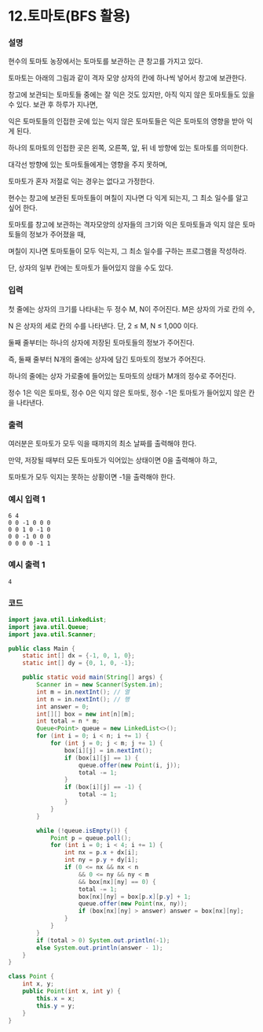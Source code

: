 # 12.토마토(BFS 활용)

### 설명
현수의 토마토 농장에서는 토마토를 보관하는 큰 창고를 가지고 있다.

토마토는 아래의 그림과 같이 격자 모양 상자의 칸에 하나씩 넣어서 창고에 보관한다.

창고에 보관되는 토마토들 중에는 잘 익은 것도 있지만, 아직 익지 않은 토마토들도 있을 수 있다. 보관 후 하루가 지나면,

익은 토마토들의 인접한 곳에 있는 익지 않은 토마토들은 익은 토마토의 영향을 받아 익게 된다.

하나의 토마토의 인접한 곳은 왼쪽, 오른쪽, 앞, 뒤 네 방향에 있는 토마토를 의미한다. 

대각선 방향에 있는 토마토들에게는 영향을 주지 못하며,

토마토가 혼자 저절로 익는 경우는 없다고 가정한다. 

현수는 창고에 보관된 토마토들이 며칠이 지나면 다 익게 되는지, 그 최소 일수를 알고 싶어 한다.

토마토를 창고에 보관하는 격자모양의 상자들의 크기와 익은 토마토들과 익지 않은 토마토들의 정보가 주어졌을 때,

며칠이 지나면 토마토들이 모두 익는지, 그 최소 일수를 구하는 프로그램을 작성하라. 

단, 상자의 일부 칸에는 토마토가 들어있지 않을 수도 있다.

### 입력
첫 줄에는 상자의 크기를 나타내는 두 정수 M, N이 주어진다. M은 상자의 가로 칸의 수,

N 은 상자의 세로 칸의 수를 나타낸다. 단, 2 ≤ M, N ≤ 1,000 이다.

둘째 줄부터는 하나의 상자에 저장된 토마토들의 정보가 주어진다.

즉, 둘째 줄부터 N개의 줄에는 상자에 담긴 토마토의 정보가 주어진다.

하나의 줄에는 상자 가로줄에 들어있는 토마토의 상태가 M개의 정수로 주어진다.

정수 1은 익은 토마토, 정수 0은 익지 않은 토마토, 정수 -1은 토마토가 들어있지 않은 칸을 나타낸다.

### 출력
여러분은 토마토가 모두 익을 때까지의 최소 날짜를 출력해야 한다.

만약, 저장될 때부터 모든 토마토가 익어있는 상태이면 0을 출력해야 하고,

토마토가 모두 익지는 못하는 상황이면 -1을 출력해야 한다.

### 예시 입력 1
```
6 4
0 0 -1 0 0 0
0 0 1 0 -1 0
0 0 -1 0 0 0
0 0 0 0 -1 1
```

### 예시 출력 1
```
4
```

### 코드
```java
import java.util.LinkedList;
import java.util.Queue;
import java.util.Scanner;

public class Main {
    static int[] dx = {-1, 0, 1, 0};
    static int[] dy = {0, 1, 0, -1};

    public static void main(String[] args) {
        Scanner in = new Scanner(System.in);
        int m = in.nextInt(); // 열
        int n = in.nextInt(); // 행
        int answer = 0;
        int[][] box = new int[n][m];
        int total = n * m;
        Queue<Point> queue = new LinkedList<>();
        for (int i = 0; i < n; i += 1) {
            for (int j = 0; j < m; j += 1) {
                box[i][j] = in.nextInt();
                if (box[i][j] == 1) {
                    queue.offer(new Point(i, j));
                    total -= 1;
                }
                if (box[i][j] == -1) {
                    total -= 1;
                }
            }
        }

        while (!queue.isEmpty()) {
            Point p = queue.poll();
            for (int i = 0; i < 4; i += 1) {
                int nx = p.x + dx[i];
                int ny = p.y + dy[i];
                if (0 <= nx && nx < n
                    && 0 <= ny && ny < m
                    && box[nx][ny] == 0) {
                    total -= 1;
                    box[nx][ny] = box[p.x][p.y] + 1;
                    queue.offer(new Point(nx, ny));
                    if (box[nx][ny] > answer) answer = box[nx][ny];
                }
            }
        }
        if (total > 0) System.out.println(-1);
        else System.out.println(answer - 1);
    }
}

class Point {
    int x, y;
    public Point(int x, int y) {
        this.x = x;
        this.y = y;
    }
}
```